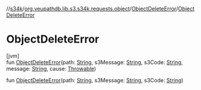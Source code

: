 //[s34k](../../../index.md)/[org.veupathdb.lib.s3.s34k.requests.object](../index.md)/[ObjectDeleteError](index.md)/[ObjectDeleteError](-object-delete-error.md)

# ObjectDeleteError

[jvm]\
fun [ObjectDeleteError](-object-delete-error.md)(path: [String](https://kotlinlang.org/api/latest/jvm/stdlib/kotlin/-string/index.html), s3Message: [String](https://kotlinlang.org/api/latest/jvm/stdlib/kotlin/-string/index.html), s3Code: [String](https://kotlinlang.org/api/latest/jvm/stdlib/kotlin/-string/index.html), message: [String](https://kotlinlang.org/api/latest/jvm/stdlib/kotlin/-string/index.html), cause: [Throwable](https://kotlinlang.org/api/latest/jvm/stdlib/kotlin/-throwable/index.html))

fun [ObjectDeleteError](-object-delete-error.md)(path: [String](https://kotlinlang.org/api/latest/jvm/stdlib/kotlin/-string/index.html), s3Message: [String](https://kotlinlang.org/api/latest/jvm/stdlib/kotlin/-string/index.html), s3Code: [String](https://kotlinlang.org/api/latest/jvm/stdlib/kotlin/-string/index.html))
